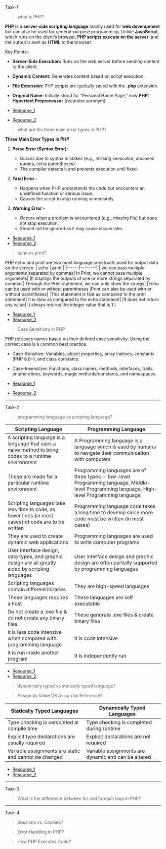 Task-1
> what is PHP?

**PHP** is a **server-side scripting language** mainly used for **web development** but can also be used for general-purpose programming. Unlike **JavaScript**, which runs on the client’s browser, **PHP scripts execute on the server**, and the output is sent as **HTML** to the browser.  

Key Points:- 
- **Server-Side Execution:** Runs on the web server before sending content to the client.  
- **Dynamic Content:** Generates content based on script execution.  
- **File Extension:** PHP scripts are typically saved with the **.php** extension.  
- **Original Name:** Initially stood for "Personal Home Page," now **PHP: Hypertext Preprocessor** (recursive acronym).

- [Resourse_1](https://www.geeksforgeeks.org/php-introduction/)
- [Resourse_2](https://www.techtarget.com/whatis/definition/PHP-Hypertext-Preprocessor)
  
> what are the three main error types in PHP?

**Three Main Error Types in PHP**  

1. **Parse Error (Syntax Error)**:-  
   - Occurs due to syntax mistakes (e.g., missing semicolon, unclosed quotes, extra parentheses).  
   - The compiler detects it and prevents execution until fixed.  

2. **Fatal Error**:-  
   - Happens when PHP understands the code but encounters an undefined function or serious issue.  
   - Causes the script to stop running immediately.  

3. **Warning Error**:-  
   - Occurs when a problem is encountered (e.g., missing file) but does not stop execution.  
   - Should not be ignored as it may cause issues later.

- [Resourse_1](https://www.scaler.com/topics/php-tutorial/types-of-errors-in-php/)
- [Resourse_2](https://www.geeksforgeeks.org/php-types-of-errors/)
> echo vs print?

PHP echo and print are two most language constructs used for output data on the screen. 
| echo | print |
|------|--------|
| we can pass multiple arguments separated by commas|	In Print, we cannot pass multiple arguments|
|It displays the outputs of one or more strings separated by commas|	Through the Print statement, we can only show the strings|
|Echo can be used with or without parentheses	|Print can also be used with or without parentheses|
|This statement is fast as compared to the print statement|	It is slow as compared to the echo statement|
|It does not return any value|	It always returns the integer value that is 1 |

- [Resourse_1](https://byjus.com/gate/difference-between-echo-and-print-in-php/)
- [Resourse_2](https://www.geeksforgeeks.org/php-echo-print/)

> Case Sensitivity in PHP

PHP retrieves names based on their defined case sensitivity. Using the correct case is a common best practice.

- Case-Sensitive: Variables, object properties, array indexes, constants (PHP 8.0+), and class constants.
- Case-Insensitive: Functions, class names, methods, interfaces, traits, enumerations, keywords, magic methods/constants, and namespaces.

-  [Resourse_1](https://stackoverflow.com/questions/33273941/php-case-sensitivity)
-  [Resourse_2](https://php-dictionary.readthedocs.io/en/latest/dictionary/case-sensitivity.ini.html)

  ------------
Task-2
> programming language vs scripting language?

|Scripting Language	| Programming Language  |
|-------|-----|
| A scripting language is a language that uses a naive method to bring codes to a runtime environment|	A Programming language is a language which is used by humans to navigate their communication with computers|
|	These are made for a particular runtime environment|Programming languages are of three types :- low-level Programming language, Middle-level Programming language, High-level Programming language|
|Scripting languages take less time to code, as fewer lines (in most cases) of code are to be written|Programming language code takes a long time to develop since more code must be written (in most cases)|
|	They are used to create dynamic web applications|	Programming languages are used to write computer programs|
|User interface design, data types, and graphic design are all greatly aided by scripting languages| User interface design and graphic design are often partially supported by programming languages|
|	Scripting languages contain different libraries	|They are high-speed languages  |
|These languages requires a host|	These languages are self executable|
|	Do not create a .exe file & do not create any binary files|	These generate .exe files & create binary files|
|It is less code intensive when compared with programming language|	It is code intensive|
|	It is run inside another program|	It is independently run|

- [Resourse_1](https://www.geeksforgeeks.org/whats-the-difference-between-scripting-and-programming-languages/)
- [Resourse_2](https://www.interviewbit.com/blog/scripting-language-vs-programming-language/) 

> dynamically typed vs statically typed language?


> Assign by Value VS Assign by Reference?

| Statically Typed Languages | Dynamically Typed Languages  |
|-------|-----|
| Type checking is completed at compile time  | Type checking is completed during runtime |
|Explicit type declarations are usually required	|Explicit declarations are not required |
|Variable assignments are static and cannot be changed |Variable assignments are dynamic and can be altered|

- [Resourse_1](https://www.baeldung.com/cs/statically-vs-dynamically-typed-languages)
- [Resourse_2](https://www.netguru.com/blog/static-vs-dynamic-typing)
----------
Task-3
> What is the difference between for and foreach loop in PHP?

-------
Task-4
> Sessions vs. Cookies?


> Error Handling in PHP?

> How PHP Executes Code?
